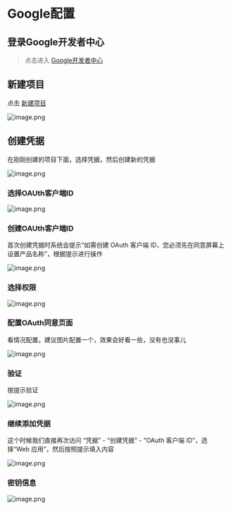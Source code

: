 # Google配置

## 登录Google开发者中心

> 点击进入 [Google开发者中心](https://console.cloud.google.com/apis/dashboard)

## 新建项目

点击 [新建项目](https://console.cloud.google.com/projectcreate?inv=1&invt=AbhWjQ)

 ![image.png](https://s2.loli.net/2024/11/13/2rOkNiL8I5wTdbP.png)

## 创建凭据

在刚刚创建的项目下面，选择凭据，然后创建新的凭据

 ![image.png](https://s2.loli.net/2024/11/13/yWgX8Z4Ss9Naf1M.png)

### 选择OAUth客户端ID

 ![image.png](https://s2.loli.net/2024/11/13/kPvLIXli3aEWtb1.png)

### 创建OAUth客户端ID

首次创建凭据时系统会提示“如需创建 OAuth 客户端 ID，您必须先在同意屏幕上设置产品名称”，根据提示进行操作

 ![image.png](https://s2.loli.net/2024/11/13/J6AX7ONQzTCrlhM.png)

### 选择权限

 ![image.png](https://s2.loli.net/2024/11/13/HU35edKCjziyGwt.png)

### 配置OAuth同意页面

 看情况配置，建议图片配置一个，效果会好看一些，没有也没事儿

![image.png](https://s2.loli.net/2024/11/13/rHwZJO2YWk8Nj7B.png)

### 验证

按提示验证

 ![image.png](https://s2.loli.net/2024/11/13/uLmvAWJsCfN1695.png)

### 继续添加凭据

这个时候我们直接再次访问 “凭据” - “创建凭据” - “OAuth 客户端 ID”，选择“Web 应用”，然后按照提示填入内容

 ![image.png](https://s2.loli.net/2024/11/13/RHlFYobq5LGAIzg.png)

### 密钥信息

 ![image.png](https://s2.loli.net/2024/11/13/3gPnCm1IbEhQWVa.png)

